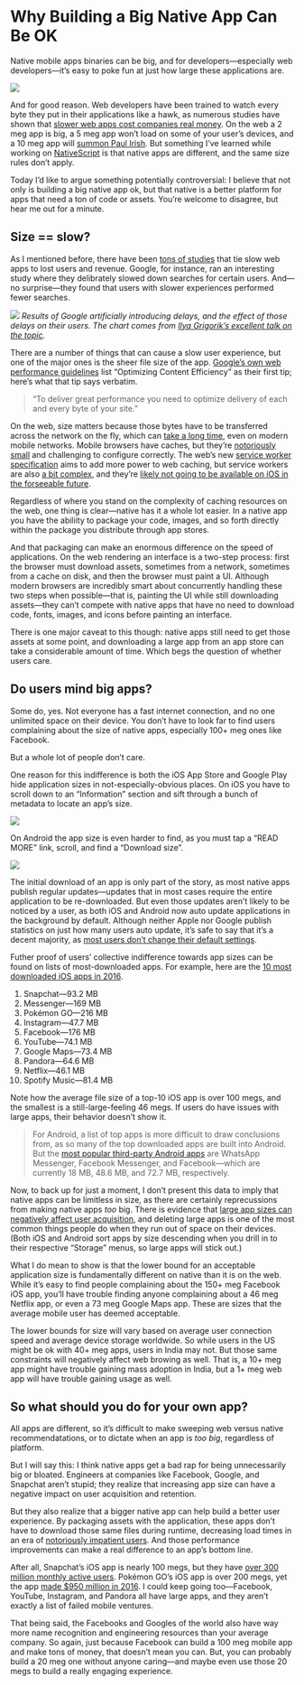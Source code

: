 # Why Building a Big Native App Can Be OK

Native mobile apps binaries can be big, and for developers—especially web developers—it’s easy to poke fun at just how large these applications are.

![](tweet.png)
<!-- https://twitter.com/zachleat/status/766389127751143424 -->

And for good reason. Web developers have been trained to watch every byte they put in their applications like a hawk, as numerous studies have shown that [slower web apps cost companies real money](http://blog.gigaspaces.com/amazon-found-every-100ms-of-latency-cost-them-1-in-sales/). On the web a 2 meg app is big, a 5 meg app won’t load on some of your user’s devices, and a 10 meg app will [summon Paul Irish](https://github.com/reddit/reddit-mobile/issues/247). But something I’ve learned while working on [NativeScript](https://www.nativescript.org) is that native apps are different, and the same size rules don’t apply.

Today I’d like to argue something potentially controversial: I believe that not only is building a big native app ok, but that native is a better platform for apps that need a ton of code or assets. You’re welcome to disagree, but hear me out for a minute.

## Size == slow?

As I mentioned before, there have been [tons of studies](https://mobiforge.com/research-analysis/how-important-is-web-performance) that tie slow web apps to lost users and revenue. Google, for instance, ran an interesting study where they delibrately slowed down searches for certain users. And—no surprise—they found that users with slower experiences performed fewer searches.

![](google-data.png)
*Results of Google artificially introducing delays, and the effect of those delays on their users. The chart comes from [Ilya Grigorik’s excellent talk on the topic](https://www.youtube.com/watch?v=Il4swGfTOSM).*

There are a number of things that can cause a slow user experience, but one of the major ones is the sheer file size of the app. [Google’s own web performance guidelines](https://developers.google.com/web/fundamentals/performance/) list “Optimizing Content Efficiency” as their first tip; here’s what that tip says verbatim.

> “To deliver great performance you need to optimize delivery of each and every byte of your site.”

On the web, size matters because those bytes have to be transferred across the network on the fly, which can [take a long time](https://www.igvita.com/2012/07/19/latency-the-new-web-performance-bottleneck/), even on modern mobile networks. Mobile browsers have caches, but they’re [notoriously small](http://www.webperformancetoday.com/2012/07/12/early-findings-mobile-browser-cache-persistence-and-behaviour/) and challenging to configure correctly. The web’s new [service worker specification](https://developers.google.com/web/fundamentals/getting-started/primers/service-workers) aims to add more power to web caching, but service workers are also [a bit complex](http://developer.telerik.com/featured/what-progressive-web-apps-mean-for-the-web/), and they’re [likely not going to be available on iOS in the forseeable future](https://webkit.org/status/#specification-service-workers).

Regardless of where you stand on the complexity of caching resources on the web, one thing is clear—native has it a whole lot easier. In a native app you have the abiliity to package your code, images, and so forth directly within the package you distribute through app stores. 

And that packaging can make an enormous difference on the speed of applications. On the web rendering an interface is a two-step process: first the browser must download assets, sometimes from a network, sometimes from a cache on disk, and then the browser must paint a UI. Although modern browsers are incredibly smart about concurrently handling these two steps when possible—that is, painting the UI while still downloading assets—they can’t compete with native apps that have no need to download code, fonts, images, and icons before painting an interface.

There is one major caveat to this though: native apps still need to get those assets at some point, and downloading a large app from an app store can take a considerable amount of time. Which begs the question of whether users care.

## Do users mind big apps?

Some do, yes. Not everyone has a fast internet connection, and no one unlimited space on their device. You don’t have to look far to find users complaining about the size of native apps, especially 100+ meg ones like Facebook.

But a whole lot of people don’t care.

One reason for this indifference is both the iOS App Store and Google Play hide application sizes in not-especially-obvious places. On iOS you have to scroll down to an “Information” section and sift through a bunch of metadata to locate an app’s size.

![](ios-facebook-app.png)

On Android the app size is even harder to find, as you must tap a “READ MORE” link, scroll, and find a “Download size”.

![](android-facebook-app.png)

The initial download of an app is only part of the story, as most native apps publish regular updates—updates that in most cases require the entire application to be re-downloaded. But even those updates aren’t likely to be noticed by a user, as both iOS and Android now auto update applications in the background by default. Although neither Apple nor Google publish statistics on just how many users auto update, it’s safe to say that it’s a decent majority, as [most users don’t change their default settings](https://www.uie.com/brainsparks/2011/09/14/do-users-change-their-settings/).

Futher proof of users’ collective indifference towards app sizes can be found on lists of most-downloaded apps. For example, here are the [10 most downloaded iOS apps in 2016](http://mashable.com/2016/12/06/most-downloaded-apps-2016).

1. Snapchat—93.2 MB
1. Messenger—169 MB
1. Pokémon GO—216 MB
1. Instagram—47.7 MB
1. Facebook—176 MB
1. YouTube—74.1 MB
1. Google Maps—73.4 MB
1. Pandora—64.6 MB
1. Netflix—46.1 MB
1. Spotify Music—81.4 MB

Note how the average file size of a top-10 iOS app is over 100 megs, and the smallest is a still-large-feeling 46 megs. If users do have issues with large apps, their behavior doesn’t show it.

> For Android, a list of top apps is more difficult to draw conclusions from, as so many of the top downloaded apps are built into Android. But the [most popular third-party Android apps](https://en.wikipedia.org/wiki/List_of_most_downloaded_Android_applications) are WhatsApp Messenger, Facebook Messenger, and Facebook—which are currently 18 MB, 48.6 MB, and 72.7 MB, respectively.

Now, to back up for just a moment, I don’t present this data to imply that native apps can be limitless in size, as there are certainly reprecussions from making native apps _too_ big. There is evidence that [large app sizes can negatively affect user acquisition](http://www.recode.net/2016/10/4/13151432/app-size-calculator-bloat-experiment-developers-segment), and deleting large apps is one of the most common things people do when they run out of space on their devices. (Both iOS and Android sort apps by size descending when you drill in to their respective “Storage” menus, so large apps will stick out.)

What I do mean to show is that the lower bound for an acceptable application size is fundamentally different on native than it is on the web. While it’s easy to find people complaining about the 150+ meg Facebook iOS app, you’ll have trouble finding anyone complaining about a 46 meg Netflix app, or even a 73 meg Google Maps app. These are sizes that the average mobile user has deemed acceptable.

The lower bounds for size will vary based on average user connection speed and average device storage worldwide. So while users in the US might be ok with 40+ meg apps, users in India may not. But those same constraints will negatively affect web browing as well. That is, a 10+ meg app might have trouble gaining mass adoption in India, but a 1+ meg web app will have trouble gaining usage as well.

## So what should you do for your own app?

All apps are different, so it’s difficult to make sweeping web versus native recommendatations, or to dictate when an app is _too big_, regardless of platform.

But I will say this: I think native apps get a bad rap for being unnecessarily big or bloated. Engineers at companies like Facebook, Google, and Snapchat aren’t stupid; they realize that increasing app size can have a negative impact on user acquisition and retention.

But they also realize that a bigger native app can help build a better user experience. By packaging assets with the application, these apps don’t have to download those same files during runtime, decreasing load times in an era of [notoriously impatient users](http://webdesignfromscratch.com/basics/people-are-impatient/). And those performance improvements can make a real difference to an app’s bottom line.

After all, Snapchat’s iOS app is nearly 100 megs, but they have [over 300 million monthly active users](http://www.fool.com/investing/2016/11/23/snap-in-3-charts.aspx). Pokémon GO’s iOS app is over 200 megs, yet the app [made $950 million in 2016](http://venturebeat.com/2017/01/17/pokemon-go-generated-revenues-of-950-million-in-2016/). I could keep going too—Facebook, YouTube, Instagram, and Pandora all have large apps, and they aren’t exactly a list of failed mobile ventures.

That being said, the Facebooks and Googles of the world also have way more name recognition and engineering resources than your average company. So again, just because Facebook can build a 100 meg mobile app and make tons of money, that doesn’t mean you can. But, you can probably build a 20 meg one without anyone caring—and maybe even use those 20 megs to build a really engaging experience.


